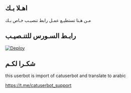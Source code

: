 ## اهـلا بـك
مـن هـنا تستطيـع عمـل رابط تنصيـب خـاص بـك

## رابـط السـورس للتنـصيـب

[![Deploy](https://www.herokucdn.com/deploy/button.svg)](https://heroku.com/deploy?template=https://github.com/X5NVNX/jmthon)

## شكـرا لكـم 


this userbot is import of catuserbot and translate to arabic

https://t.me/catuserbot_support
